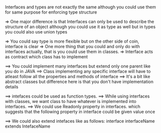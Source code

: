 Interfaces and types are not exactly the same although you could use them for same purpose for enforcing type structure

=> One major difference is that Interfaces can only be used to describe the structure of an object although you could use it as type as well but in types you could also use union types

=> You could say type is more flexible but on the other side of coin, interface is clear
=> One more thing that you could and only do with interfaces actually, that is you could use them in classes.
=> Interface acts as contract which class has to implement

==> You could implement many interfaces but extend only one parent like you do in JAVA
==> Class implementing any specific interface will have to atleast follow all the properties and methods of interface
==> It's a bit like abstract classes but difference here is that you don't have implementation details

==> intefaces could be used as function types.
==> While using interfaces with classes, we want class to have whatever is implemented into interfaces.
==> We could use Readonly property in interfaces. which suggests that the following property in interface could be given value once

==> We could also extend intefaces like as follows: interface interfaceName extends IntefaceName
